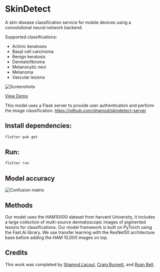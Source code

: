# SkinDetect

A skin disease classification service for mobile devices using a convolutional neural network backend.

Supported classifications:

- Actinic keratoses
- Basal cell carcinoma
- Benign keratosis
- Dermatofibroma
- Melanocytic nevi
- Melanoma
- Vascular lesions

![Screenshots](https://user-images.githubusercontent.com/25379378/68987982-120d7b00-07e5-11ea-942d-3ec0cbd8fe4c.png)

[View Demo](https://github.com/shamod/skindetect/raw/develop/demo.mp4)

This model uses a Flask server to provide user authentication and perform the image classification.
https://github.com/shamod/skindetect-server

## Install dependencies:

```bash
flutter pub get
```

## Run:

```bash
flutter run
```

## Model accuracy

![Confusion matrix](https://user-images.githubusercontent.com/25379378/69001985-be5e6880-089c-11ea-8fbe-82fb51a46ff6.png)

## Methods

Our model uses the HAM10000 dataset from harvard University, it includes a large collection of multi-source dermatoscopic images of pigmented lesions for classifications. Our model framework is built on PyTorch using the Fast.Ai library. We use transfer learning with the ResNet50 architecture base before adding the HAM 10,000 images on top.

## Credits

This work was completed by [Shamod Lacoul](https://www.linkedin.com/in/shamod/), [Craig Burnett](https://www.linkedin.com/in/craig-burnett-91274b38), and [Ryan Bell](https://www.linkedin.com/in/iryanbell/).
